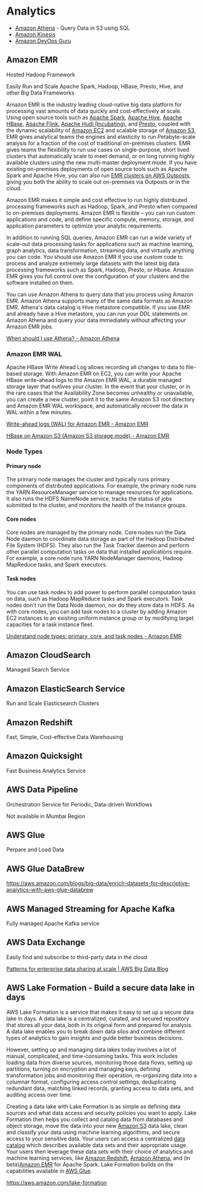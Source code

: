 # Analytics

- [Amazon Athena](cloud/aws/analytics/amazon-athena.md) - Query Data in S3 using SQL
- [Amazon Kinesis](cloud/aws/analytics/amazon-kinesis.md)
- [Amazon DevOps Guru](cloud/aws/analytics/amazon-devops-guru.md)

## Amazon EMR

Hosted Hadoop Framework

Easily Run and Scale Apache Spark, Hadoop, HBase, Presto, Hive, and other Big Data Frameworks

Amazon EMR is the industry leading cloud-native big data platform for processing vast amounts of data quickly and cost-effectively at scale. Using open source tools such as [Apache Spark](https://aws.amazon.com/emr/features/spark/), [Apache Hive](https://aws.amazon.com/emr/features/hive/), [Apache HBase](https://aws.amazon.com/emr/features/hbase/), [Apache Flink](https://aws.amazon.com/blogs/big-data/use-apache-flink-on-amazon-emr/), [Apache Hudi (Incubating)](https://aws.amazon.com/emr/features/hudi/), and [Presto](https://aws.amazon.com/emr/features/presto/), coupled with the dynamic scalability of [Amazon EC2](https://aws.amazon.com/ec2/) and scalable storage of [Amazon S3](https://aws.amazon.com/s3/), EMR gives analytical teams the engines and elasticity to run Petabyte-scale analysis for a fraction of the cost of traditional on-premises clusters. EMR gives teams the flexibility to run use cases on single-purpose, short lived clusters that automatically scale to meet demand, or on long running highly available clusters using the new multi-master deployment mode. If you have existing on-premises deployments of open source tools such as Apache Spark and Apache Hive, you can also run [EMR clusters on AWS Outposts](https://aws.amazon.com/emr/features/outposts/), giving you both the ability to scale out on-premises via Outposts or in the cloud.

Amazon EMR makes it simple and cost effective to run highly distributed processing frameworks such as Hadoop, Spark, and Presto when compared to on-premises deployments. Amazon EMR is flexible – you can run custom applications and code, and define specific compute, memory, storage, and application parameters to optimize your analytic requirements.

In addition to running SQL queries, Amazon EMR can run a wide variety of scale-out data processing tasks for applications such as machine learning, graph analytics, data transformation, streaming data, and virtually anything you can code. You should use Amazon EMR if you use custom code to process and analyze extremely large datasets with the latest big data processing frameworks such as Spark, Hadoop, Presto, or Hbase. Amazon EMR gives you full control over the configuration of your clusters and the software installed on them.

You can use Amazon Athena to query data that you process using Amazon EMR. Amazon Athena supports many of the same data formats as Amazon EMR. Athena's data catalog is Hive metastore compatible. If you use EMR and already have a Hive metastore, you can run your DDL statements on Amazon Athena and query your data immediately without affecting your Amazon EMR jobs.

[When should I use Athena? - Amazon Athena](https://docs.aws.amazon.com/athena/latest/ug/when-should-i-use-ate.html)

### Amazon EMR WAL

Apache HBase Write Ahead Log allows recording all changes to data to file-based storage. With Amazon EMR on EC2, you can write your Apache HBase write-ahead logs to the Amazon EMR WAL, a durable managed storage layer that outlives your cluster. In the event that your cluster, or in the rare cases that the Availability Zone becomes unhealthy or unavailable, you can create a new cluster, point it to the same Amazon S3 root directory and Amazon EMR WAL workspace, and automatically recover the data in WAL within a few minutes.

[Write-ahead logs (WAL) for Amazon EMR - Amazon EMR](https://docs.aws.amazon.com/emr/latest/ReleaseGuide/emr-hbase-wal.html)

[HBase on Amazon S3 (Amazon S3 storage mode) - Amazon EMR](https://docs.aws.amazon.com/emr/latest/ReleaseGuide/emr-hbase-s3.html)

### Node Types

#### Primary node

The primary node manages the cluster and typically runs primary components of distributed applications. For example, the primary node runs the YARN ResourceManager service to manage resources for applications. It also runs the HDFS NameNode service, tracks the status of jobs submitted to the cluster, and monitors the health of the instance groups.

#### Core nodes

Core nodes are managed by the primary node. Core nodes run the Data Node daemon to coordinate data storage as part of the Hadoop Distributed File System (HDFS). They also run the Task Tracker daemon and perform other parallel computation tasks on data that installed applications require. For example, a core node runs YARN NodeManager daemons, Hadoop MapReduce tasks, and Spark executors.

#### Task nodes

You can use task nodes to add power to perform parallel computation tasks on data, such as Hadoop MapReduce tasks and Spark executors. Task nodes don't run the Data Node daemon, nor do they store data in HDFS. As with core nodes, you can add task nodes to a cluster by adding Amazon EC2 instances to an existing uniform instance group or by modifying target capacities for a task instance fleet.

[Understand node types: primary, core, and task nodes - Amazon EMR](https://docs.aws.amazon.com/emr/latest/ManagementGuide/emr-master-core-task-nodes.html)

## Amazon CloudSearch

Managed Search Service

## Amazon ElasticSearch Service

Run and Scale Elasticsearch Clusters

## Amazon Redshift

Fast, Simple, Cost-effective Data Warehousing

## Amazon Quicksight

Fast Business Analytics Service

## AWS Data Pipeline

Orchestration Service for Periodic, Data-driven Workflows

Not available in Mumbai Region

## AWS Glue

Perpare and Load Data

## AWS Glue DataBrew

https://aws.amazon.com/blogs/big-data/enrich-datasets-for-descriptive-analytics-with-aws-glue-databrew

## AWS Managed Streaming for Apache Kafka

Fully managed Apache Kafka service

## AWS Data Exchange

Easily find and subscribe to third-party data in the cloud

[Patterns for enterprise data sharing at scale | AWS Big Data Blog](https://aws.amazon.com/blogs/big-data/patterns-for-enterprise-data-sharing-at-scale/)

## AWS Lake Formation - Build a secure data lake in days

AWS Lake Formation is a service that makes it easy to set up a secure data lake in days. A data lake is a centralized, curated, and secured repository that stores all your data, both in its original form and prepared for analysis. A data lake enables you to break down data silos and combine different types of analytics to gain insights and guide better business decisions.

However, setting up and managing data lakes today involves a lot of manual, complicated, and time-consuming tasks. This work includes loading data from diverse sources, monitoring those data flows, setting up partitions, turning on encryption and managing keys, defining transformation jobs and monitoring their operation, re-organizing data into a columnar format, configuring access control settings, deduplicating redundant data, matching linked records, granting access to data sets, and auditing access over time.

Creating a data lake with Lake Formation is as simple as defining data sources and what data access and security policies you want to apply. Lake Formation then helps you collect and catalog data from databases and object storage, move the data into your new [Amazon S3](https://aws.amazon.com/s3/) data lake, clean and classify your data using machine learning algorithms, and secure access to your sensitive data. Your users can access a centralized [data catalog](https://aws.amazon.com/glue/faqs/#AWS_Glue_Data_Catalog/) which describes available data sets and their appropriate usage. Your users then leverage these data sets with their choice of analytics and machine learning services, like [Amazon Redshift](https://aws.amazon.com/redshift/), [Amazon Athena](https://aws.amazon.com/athena/), and (in beta)[Amazon EMR](https://aws.amazon.com/emr/) for Apache Spark. Lake Formation builds on the capabilities available in [AWS Glue](https://aws.amazon.com/glue/).

https://aws.amazon.com/lake-formation
